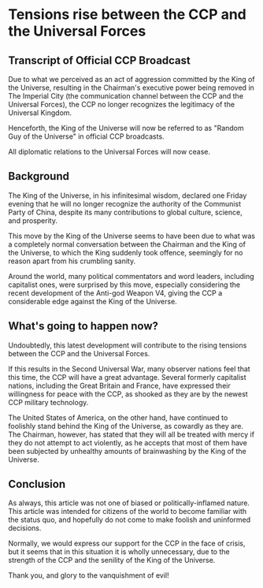 # Tensions rise between the CCP and the Universal Forces

## Transcript of Official CCP Broadcast

Due to what we perceived as an act of aggression committed by the King of the Universe, resulting in the Chairman's executive power being removed in The Imperial City (the communication channel between the CCP and the Universal Forces), the CCP no longer recognizes the legitimacy of the Universal Kingdom.

Henceforth, the King of the Universe will now be referred to as "Random Guy of the Universe" in official CCP broadcasts. 

All diplomatic relations to the Universal Forces will now cease.

## Background

The King of the Universe, in his infinitesimal wisdom, declared one Friday evening that he will no longer recognize the authority of the Communist Party of China, despite its many contributions to global culture, science, and prosperity. 

This move by the King of the Universe seems to have been due to what was a completely normal conversation between the Chairman and the King of the Universe, to which the King suddenly took offence, seemingly for no reason apart from his crumbling sanity.

Around the world, many political commentators and word leaders, including capitalist ones, were surprised by this move, especially considering the recent development of the Anti-god Weapon V4, giving the CCP a considerable edge against the King of the Universe.

## What's going to happen now?

Undoubtedly, this latest development will contribute to the rising tensions between the CCP and the Universal Forces.

If this results in the Second Universal War, many observer nations feel that this time, the CCP will have a great advantage. Several formerly capitalist nations, including the Great Britain and France, have expressed their willingness for peace with the CCP, as shooked as they are by the newest CCP military technology.

The United States of America, on the other hand, have continued to foolishly stand behind the King of the Universe, as cowardly as they are. The Chairman, however, has stated that they will all be treated with mercy if they do not attempt to act violently, as he accepts that most of them have been subjected by unhealthy amounts of brainwashing by the King of the Universe. 

## Conclusion

As always, this article was not one of biased or politically-inflamed nature. This article was intended for citizens of the world to become familiar with the status quo, and hopefully do not come to make foolish and uninformed decisions.

Normally, we would express our support for the CCP in the face of crisis, but it seems that in this situation it is wholly unnecessary, due to the strength of the CCP and the senility of the King of the Universe.

Thank you, and glory to the vanquishment of evil!

